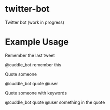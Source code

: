 twitter-bot
===========

Twitter bot (work in progress)

Example Usage
=============
Remember the last tweet

@cuddle_bot remember this

Quote someone

@cuddle_bot quote @user

Quote someone with keywords

@cuddle_bot quote @user something in the quote
